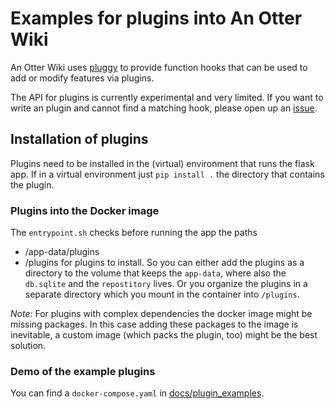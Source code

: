 # Examples for plugins into An Otter Wiki

An Otter Wiki uses [pluggy](https://pluggy.readthedocs.io/en/stable/) to provide
function hooks that can be used to add or modify features via plugins.

The API for plugins is currently experimental and very limited. If you
want to write an plugin and cannot find a matching hook, please open
up an [issue](https://github.com/redimp/otterwiki/issues).

## Installation of plugins

Plugins need to be installed in the (virtual) environment that runs the
flask app. If in a virtual environment just `pip install .` the directory
that contains the plugin.

### Plugins into the Docker image

The `entrypoint.sh` checks before running the app the paths
- /app-data/plugins
- /plugins
for plugins to install. So you can either add the plugins as a directory to
the volume that keeps the `app-data`, where also the `db.sqlite` and the
`repostitory` lives. Or you organize the plugins in a separate directory
which you mount in the container into `/plugins`.

*Note:* For plugins with complex dependencies the docker image might be missing
packages. In this case adding these packages to the image is inevitable, a
custom image (which packs the plugin, too) might be the best solution.

### Demo of the example plugins

You can find a `docker-compose.yaml` in [docs/plugin_examples](https://github.com/redimp/otterwiki/tree/main/docs/plugin_examples).

